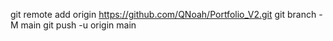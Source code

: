 git remote add origin https://github.com/QNoah/Portfolio_V2.git
git branch -M main
git push -u origin main
